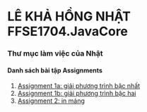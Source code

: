 # LÊ KHẢ HỒNG NHẬT FFSE1704.JavaCore
### Thư mục làm việc của Nhật
#### Danh sách bài tập Assignments

1. [Assignment 1a: giải phương trình bậc nhất](https://github.com/FASTTRACKSE/FFSE1704.JavaCore/blob/master/FFSE1704009_LKH_Nhat/Assignment1/src/java01/asm01a/Assignment_01a.java)
2. [Assignment 1b: giải phương trình bậc hai](https://github.com/FASTTRACKSE/FFSE1704.JavaCore/blob/master/FFSE1704009_LKH_Nhat/Assignment1/src/java01/asm01b/Assignment_01b.java)
3. [Assignment 2: in mảng](https://github.com/FASTTRACKSE/FFSE1704.JavaCore/blob/master/FFSE1704009_LKH_Nhat/Assignment_2/src/Asm_02.java)
